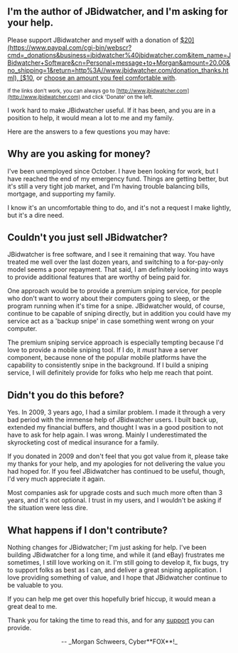 ## **I'm the author of JBidwatcher, and I'm asking for your help.**

Please support JBidwatcher and myself with a donation of
[$20](https://www.paypal.com/cgi-bin/webscr?cmd=_donations&business=jbidwatcher%40jbidwatcher.com&item_name=JBidwatcher+Software&cn=Personal+message+to+Morgan&amount=20.00&no_shipping=1&return=http%3A//www.jbidwatcher.com/donation_thanks.html),
[$10](https://www.paypal.com/cgi-bin/webscr?cmd=_donations&business=jbidwatcher%40jbidwatcher.com&item_name=JBidwatcher+Software&cn=Personal+message+to+Morgan&amount=10.00&no_shipping=1&return=http%3A//www.jbidwatcher.com/donation_thanks.html),
or [choose an amount you feel comfortable with](https://www.paypal.com/cgi-bin/webscr?cmd=_donations&business=jbidwatcher%40jbidwatcher.com&item_name=JBidwatcher+Software&cn=Personal+message+to+Morgan&no_shipping=1&return=http%3A//www.jbidwatcher.com/donation_thanks.html).

<small>If the links don't work, you can always go to [http://www.jbidwatcher.com](http://www.jbidwatcher.com)
and click 'Donate' on the left.</small>

I work hard to make JBidwatcher useful. If it has been, and you are in a position to help, it would mean a
lot to me and my family.

Here are the answers to a few questions you may have:

## Why are you asking for money?

I've been unemployed since October. I have been looking for work, but I have reached the end of my emergency
fund.  Things are getting better, but it's still a very tight job market, and I'm having trouble balancing
bills, mortgage, and supporting my family.

I know it's an uncomfortable thing to do, and it's not a request I make lightly, but it's a dire need.

## Couldn't you just sell JBidwatcher?

JBidwatcher is free software, and I see it remaining that way.  You have treated me well over the last dozen
years, and switching to a for-pay-only model seems a poor repayment.  That said, I am definitely looking into
ways to provide additional features that are worthy of being paid for.

One approach would be to provide a premium sniping service, for people who don't want to worry about their
computers going to sleep, or the program running when it's time for a snipe.  JBidwatcher would, of course,
continue to be capable of sniping directly, but in addition you could have my service act as a 'backup snipe'
in case something went wrong on your computer.

The premium sniping service approach is especially tempting because I'd love to provide a mobile sniping
tool.  If I do, it _must_ have a server component, because none of the popular mobile platforms have the
capability to consistently snipe in the background.  If I build a sniping service, I will definitely provide
for folks who help me reach that point.

## Didn't you do this before?

Yes.  In 2009, 3 years ago, I had a similar problem.  I made it through a very bad period with the immense
help of JBidwatcher users.  I built back up, extended my financial buffers, and thought I was in a good
position to not have to ask for help again.  I was wrong.  Mainly I underestimated the skyrocketing cost of
medical insurance for a family.

If you donated in 2009 and don't feel that you got value from it, please take my thanks for your help, and
my apologies for not delivering the value you had hoped for.  If you feel JBidwatcher has continued to be
useful, though, I'd very much appreciate it again.

Most companies ask for upgrade costs and such much more often than 3 years, and it's not optional.  I trust
in my users, and I wouldn't be asking if the situation were less dire.

## What happens if I don't contribute?

Nothing changes for JBidwatcher; I'm just asking for help.  I've been building JBidwatcher for a long time,
and while it (and eBay) frustrates me sometimes, I still love working on it.  I'm still going to develop it,
fix bugs, try to support folks as best as I can, and deliver a great sniping application.  I love providing
something of value, and I hope that JBidwatcher continue to be valuable to you.

If you can help me get over this hopefully brief hiccup, it would mean a great deal to me.

Thank you for taking the time to read this, and for any
[support](https://www.paypal.com/cgi-bin/webscr?cmd=_donations&business=jbidwatcher%40jbidwatcher.com&item_name=JBidwatcher+Software&cn=Personal+message+to+Morgan&no_shipping=1&return=http%3A//www.jbidwatcher.com/donation_thanks.html)
you can provide.

<center>-- _Morgan Schweers, Cyber**FOX**!_</center>
